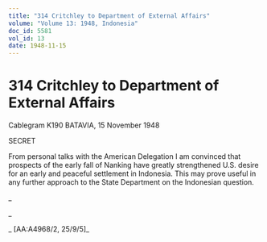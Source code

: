 ```yaml
---
title: "314 Critchley to Department of External Affairs"
volume: "Volume 13: 1948, Indonesia"
doc_id: 5581
vol_id: 13
date: 1948-11-15
---
```


# 314 Critchley to Department of External Affairs

Cablegram K190 BATAVIA, 15 November 1948

SECRET

From personal talks with the American Delegation I am convinced that prospects of the early fall of Nanking have greatly strengthened U.S. desire for an early and peaceful settlement in Indonesia. This may prove useful in any further approach to the State Department on the Indonesian question.

_

_

_ [AA:A4968/2, 25/9/5]_
